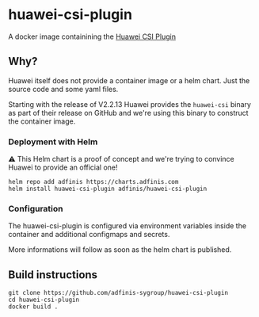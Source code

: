 # huawei-csi-plugin

A docker image containining the [Huawei CSI Plugin](https://github.com/Huawei/eSDK_K8S_Plugin)

## Why?

Huawei itself does not provide a container image or a helm chart. Just the source code and some yaml files.

Starting with the release of V2.2.13 Huawei provides the `huawei-csi` binary as part of their release on GitHub and we're using this binary to construct the container image.

### Deployment with Helm

:warning: This Helm chart is a proof of concept and we're trying to convince Huawei to provide an official one!

```shell
helm repo add adfinis https://charts.adfinis.com
helm install huawei-csi-plugin adfinis/huawei-csi-plugin
```

### Configuration

The huawei-csi-plugin is configured via environment variables inside the container and additional configmaps and secrets.

More informations will follow as soon as the helm chart is published.

## Build instructions

```shell
git clone https://github.com/adfinis-sygroup/huawei-csi-plugin
cd huawei-csi-plugin
docker build .
```
